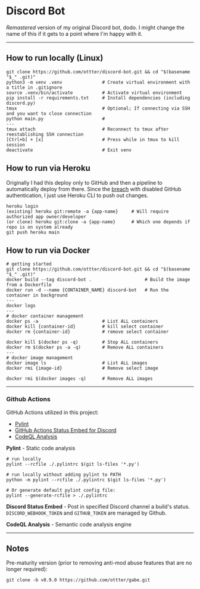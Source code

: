# Discord Bot

*Remastered* version of my original Discord bot, dodo. I might change the name of this if it gets to a point where I'm happy with it.

-----------------------

## How to run locally (Linux)

    git clone https://github.com/ottter/discord-bot.git && cd "$(basename "$_" .git)"
    python3 -m venv .venv               # Create virtual environment with a title in .gitignore
    source .venv/bin/activate           # Activate virtual environment
    pip install -r requirements.txt     # Install dependencies (including discord.py)
    tmux                                # Optional; If connecting via SSH and you want to close connection
    python main.py                      # 
    ---
    tmux attach                         # Reconnect to tmux after reestablishing SSH connection
    [Ctrl+b] + [x]                      # Press while in tmux to kill session
    deactivate                          # Exit venv

## How to run via Heroku

Originally I had this deploy only to GitHub and then a pipeline to automatically deploy from there. Since the [breach](https://thehackernews.com/2022/04/github-notifies-victims-whose-private.html) with disabled GitHub authentication, I just use Heroku CLI to push out changes.

    heroku login
    (existing) heroku git:remote -a {app-name}     # Will require authorized app owner/developer
    (or clone) heroku git:clone -a {app-name}      # Which one depends if repo is on system already
    git push heroku main

## How to run via Docker

    # getting started
    git clone https://github.com/ottter/discord-bot.git && cd "$(basename "$_" .git)"
    docker build --tag discord-bot .                    # Build the image from a Dockerfile
    docker run -d --name {CONTAINER_NAME} discord-bot   # Run the container in background
    ---
    docker logs
    ---
    # docker container management
    docker ps -a                        # List ALL containers
    docker kill {container-id}          # kill select container
    docker rm {container-id}            # remove select container

    docker kill $(docker ps -q)         # Stop ALL containers
    docker rm $(docker ps -a -q)        # Remove ALL containers
    ---
    # docker image management
    docker image ls                     # List ALL images
    docker rmi {image-id}               # Remove select image
    
    docker rmi $(docker images -q)      # Remove ALL images

-----------------------

### Github Actions

GitHub Actions utilized in this project:

- [Pylint](https://pypi.org/project/pylint/)
- [GitHub Actions Status Embed for Discord](https://github.com/marketplace/actions/github-actions-status-embed-for-discord)
- [CodeQL Analysis](https://github.com/github/codeql-action)

**Pylint** - Static code analysis

    # run locally
    pylint --rcfile ./.pylintrc $(git ls-files '*.py')

    # run locally without adding pylint to PATH
    python -m pylint --rcfile ./.pylintrc $(git ls-files '*.py')

    # Or generate default pylint config file:
    pylint --generate-rcfile > ./.pylintrc

**Discord Status Embed** - Post in specified Discord channel a build's status. `DISCORD_WEBHOOK_TOKEN` and `GITHUB_TOKEN` are managed by Github.

**CodeQL Analysis** - Semantic code analysis engine

-----------------------

## Notes

Pre-maturity version (prior to removing anti-mod abuse features that are no longer required):

    git clone -b v0.9.0 https://github.com/ottter/gabe.git
